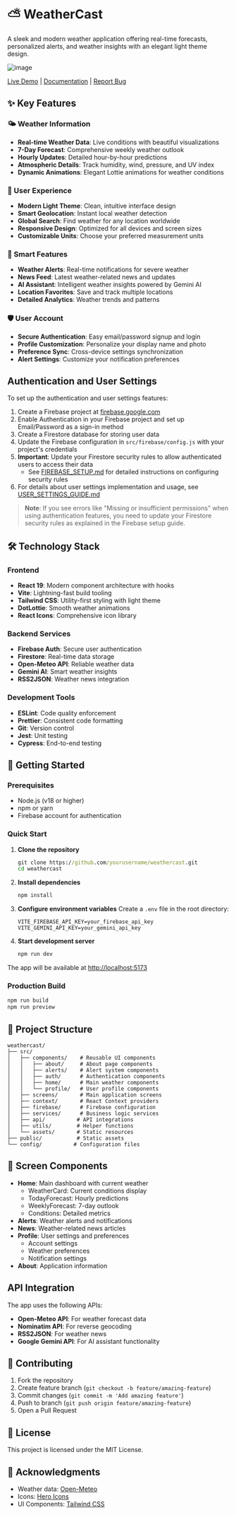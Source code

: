 # ⛅ WeatherCast

A sleek and modern weather application offering real-time forecasts, personalized alerts, and weather insights with an elegant light theme design.

![image](https://github.com/user-attachments/assets/a1d19a88-c247-4efc-9663-31e05c9d606a)

[Live Demo](https://weather-ict6mlmrj-sunny-guptas-projects-7f7de4e3.vercel.app) | [Documentation](./docs) | [Report Bug](https://github.com/vknow360/ReactWeatherApp/issues)

## ✨ Key Features

### 🌤️ Weather Information

-   **Real-time Weather Data**: Live conditions with beautiful visualizations
-   **7-Day Forecast**: Comprehensive weekly weather outlook
-   **Hourly Updates**: Detailed hour-by-hour predictions
-   **Atmospheric Details**: Track humidity, wind, pressure, and UV index
-   **Dynamic Animations**: Elegant Lottie animations for weather conditions

### 👤 User Experience

-   **Modern Light Theme**: Clean, intuitive interface design
-   **Smart Geolocation**: Instant local weather detection
-   **Global Search**: Find weather for any location worldwide
-   **Responsive Design**: Optimized for all devices and screen sizes
-   **Customizable Units**: Choose your preferred measurement units

### 🔔 Smart Features

-   **Weather Alerts**: Real-time notifications for severe weather
-   **News Feed**: Latest weather-related news and updates
-   **AI Assistant**: Intelligent weather insights powered by Gemini AI
-   **Location Favorites**: Save and track multiple locations
-   **Detailed Analytics**: Weather trends and patterns

### 🛡️ User Account

-   **Secure Authentication**: Easy email/password signup and login
-   **Profile Customization**: Personalize your display name and photo
-   **Preference Sync**: Cross-device settings synchronization
-   **Alert Settings**: Customize your notification preferences

## Authentication and User Settings

To set up the authentication and user settings features:

1. Create a Firebase project at [firebase.google.com](https://firebase.google.com)
2. Enable Authentication in your Firebase project and set up Email/Password as a sign-in method
3. Create a Firestore database for storing user data
4. Update the Firebase configuration in `src/firebase/config.js` with your project's credentials
5. **Important**: Update your Firestore security rules to allow authenticated users to access their data
    - See [FIREBASE_SETUP.md](./FIREBASE_SETUP.md) for detailed instructions on configuring security rules
6. For details about user settings implementation and usage, see [USER_SETTINGS_GUIDE.md](./USER_SETTINGS_GUIDE.md)

> **Note**: If you see errors like "Missing or insufficient permissions" when using authentication features, you need to update your Firestore security rules as explained in the Firebase setup guide.

## 🛠️ Technology Stack

### Frontend

-   **React 19**: Modern component architecture with hooks
-   **Vite**: Lightning-fast build tooling
-   **Tailwind CSS**: Utility-first styling with light theme
-   **DotLottie**: Smooth weather animations
-   **React Icons**: Comprehensive icon library

### Backend Services

-   **Firebase Auth**: Secure user authentication
-   **Firestore**: Real-time data storage
-   **Open-Meteo API**: Reliable weather data
-   **Gemini AI**: Smart weather insights
-   **RSS2JSON**: Weather news integration

### Development Tools

-   **ESLint**: Code quality enforcement
-   **Prettier**: Consistent code formatting
-   **Git**: Version control
-   **Jest**: Unit testing
-   **Cypress**: End-to-end testing

## 🚀 Getting Started

### Prerequisites

-   Node.js (v18 or higher)
-   npm or yarn
-   Firebase account for authentication

### Quick Start

1. **Clone the repository**

    ```cmd
    git clone https://github.com/yourusername/weathercast.git
    cd weathercast
    ```

2. **Install dependencies**

    ```cmd
    npm install
    ```

3. **Configure environment variables**
   Create a `.env` file in the root directory:

    ```env
    VITE_FIREBASE_API_KEY=your_firebase_api_key
    VITE_GEMINI_API_KEY=your_gemini_api_key
    ```

4. **Start development server**
    ```cmd
    npm run dev
    ```

The app will be available at [http://localhost:5173](http://localhost:5173)

### Production Build

```cmd
npm run build
npm run preview
```

## 📁 Project Structure

```
weathercast/
├── src/
│   ├── components/    # Reusable UI components
│   │   ├── about/     # About page components
│   │   ├── alerts/    # Alert system components
│   │   ├── auth/      # Authentication components
│   │   ├── home/      # Main weather components
│   │   └── profile/   # User profile components
│   ├── screens/       # Main application screens
│   ├── context/       # React Context providers
│   ├── firebase/      # Firebase configuration
│   ├── services/      # Business logic services
│   ├── api/          # API integrations
│   ├── utils/        # Helper functions
│   └── assets/       # Static resources
├── public/           # Static assets
└── config/          # Configuration files
```

## 📱 Screen Components

-   **Home**: Main dashboard with current weather
    -   WeatherCard: Current conditions display
    -   TodayForecast: Hourly predictions
    -   WeeklyForecast: 7-day outlook
    -   Conditions: Detailed metrics
-   **Alerts**: Weather alerts and notifications
-   **News**: Weather-related news articles
-   **Profile**: User settings and preferences
    -   Account settings
    -   Weather preferences
    -   Notification settings
-   **About**: Application information

## API Integration

The app uses the following APIs:

-   **Open-Meteo API**: For weather forecast data
-   **Nominatim API**: For reverse geocoding
-   **RSS2JSON**: For weather news
-   **Google Gemini API**: For AI assistant functionality

## 🤝 Contributing

1. Fork the repository
2. Create feature branch (`git checkout -b feature/amazing-feature`)
3. Commit changes (`git commit -m 'Add amazing feature'`)
4. Push to branch (`git push origin feature/amazing-feature`)
5. Open a Pull Request

## 📄 License

This project is licensed under the MIT License.

## 🙏 Acknowledgments

-   Weather data: [Open-Meteo](https://open-meteo.com/)
-   Icons: [Hero Icons](https://heroicons.com/)
-   UI Components: [Tailwind CSS](https://tailwindcss.com/)
